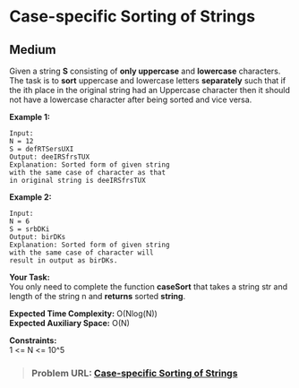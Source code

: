 # **Case-specific Sorting of Strings**

## **Medium**

Given a string **S** consisting of **only uppercase** and **lowercase** characters. The task is to **sort** uppercase and lowercase letters **separately** such that if the ith place in the original string had an Uppercase character then it should not have a lowercase character after being sorted and vice versa.

**Example 1:**

```
Input:
N = 12
S = defRTSersUXI
Output: deeIRSfrsTUX
Explanation: Sorted form of given string
with the same case of character as that
in original string is deeIRSfrsTUX
```

  
**Example 2:**

```
Input:
N = 6
S = srbDKi
Output: birDKs
Explanation: Sorted form of given string
with the same case of character will
result in output as birDKs.
```

  
**Your Task:**   
You only need to complete the function **caseSort** that takes a string str and length of the string n and **returns** sorted **string**.

**Expected Time Complexity:** O(Nlog(N))   
**Expected Auxiliary Space:** O(N)   

  
**Constraints:**  
1 <= N <= 10^5 

> ### **Problem URL: [Case-specific Sorting of Strings](https://practice.geeksforgeeks.org/problems/case-specific-sorting-of-strings4845/1)**
